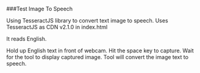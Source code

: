 ###Test Image To Speech

Using TesseractJS library to convert text image to speech. Uses TesseractJS as CDN v2.1.0 in index.html

It reads English.

Hold up English text in front of webcam.
Hit the space key to capture.
Wait for the tool to display captured image.
Tool will convert the image text to speech.
